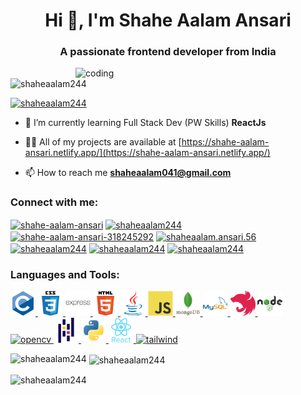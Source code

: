 <h1 align="center">Hi 👋, I'm Shahe Aalam Ansari</h1>
<h3 align="center">A passionate frontend developer from India</h3>
<img align="right" alt="coding" width="400" scr="">

<p align="left"> <img src="https://komarev.com/ghpvc/?username=shaheaalam244&label=Profile%20views&color=0e75b6&style=flat" alt="shaheaalam244" /> </p>

<p align="left"> <a href="https://twitter.com/shaheaalam244" target="blank"><img src="https://img.shields.io/twitter/follow/shaheaalam244?logo=twitter&style=for-the-badge" alt="shaheaalam244" /></a> </p>

- 🌱 I’m currently learning Full Stack Dev (PW Skills) **ReactJs**

- 👨‍💻 All of my projects are available at [https://shahe-aalam-ansari.netlify.app/](https://shahe-aalam-ansari.netlify.app/)

- 📫 How to reach me **shaheaalam041@gmail.com**

<h3 align="left">Connect with me:</h3>
<p align="left">
<a href="https://codepen.io/shahe-aalam-ansari" target="blank"><img align="center" src="https://raw.githubusercontent.com/rahuldkjain/github-profile-readme-generator/master/src/images/icons/Social/codepen.svg" alt="shahe-aalam-ansari" height="30" width="40" /></a>
<a href="https://twitter.com/shaheaalam244" target="blank"><img align="center" src="https://raw.githubusercontent.com/rahuldkjain/github-profile-readme-generator/master/src/images/icons/Social/twitter.svg" alt="shaheaalam244" height="30" width="40" /></a>
<a href="https://linkedin.com/in/shahe-aalam-ansari-318245292" target="blank"><img align="center" src="https://raw.githubusercontent.com/rahuldkjain/github-profile-readme-generator/master/src/images/icons/Social/linked-in-alt.svg" alt="shahe-aalam-ansari-318245292" height="30" width="40" /></a>
<a href="https://fb.com/shaheaalam.ansari.56" target="blank"><img align="center" src="https://raw.githubusercontent.com/rahuldkjain/github-profile-readme-generator/master/src/images/icons/Social/facebook.svg" alt="shaheaalam.ansari.56" height="30" width="40" /></a>
<a href="https://instagram.com/shaheaalam244" target="blank"><img align="center" src="https://raw.githubusercontent.com/rahuldkjain/github-profile-readme-generator/master/src/images/icons/Social/instagram.svg" alt="shaheaalam244" height="30" width="40" /></a>
<a href="https://www.hackerrank.com/shaheaalam244" target="blank"><img align="center" src="https://raw.githubusercontent.com/rahuldkjain/github-profile-readme-generator/master/src/images/icons/Social/hackerrank.svg" alt="shaheaalam244" height="30" width="40" /></a>
<a href="https://www.leetcode.com/shaheaalam244" target="blank"><img align="center" src="https://raw.githubusercontent.com/rahuldkjain/github-profile-readme-generator/master/src/images/icons/Social/leet-code.svg" alt="shaheaalam244" height="30" width="40" /></a>
</p>

<h3 align="left">Languages and Tools:</h3>
<p align="left"> <a href="https://www.cprogramming.com/" target="_blank" rel="noreferrer"> <img src="https://raw.githubusercontent.com/devicons/devicon/master/icons/c/c-original.svg" alt="c" width="40" height="40"/> </a> <a href="https://www.w3schools.com/css/" target="_blank" rel="noreferrer"> <img src="https://raw.githubusercontent.com/devicons/devicon/master/icons/css3/css3-original-wordmark.svg" alt="css3" width="40" height="40"/> </a> <a href="https://expressjs.com" target="_blank" rel="noreferrer"> <img src="https://raw.githubusercontent.com/devicons/devicon/master/icons/express/express-original-wordmark.svg" alt="express" width="40" height="40"/> </a> <a href="https://www.w3.org/html/" target="_blank" rel="noreferrer"> <img src="https://raw.githubusercontent.com/devicons/devicon/master/icons/html5/html5-original-wordmark.svg" alt="html5" width="40" height="40"/> </a> <a href="https://www.java.com" target="_blank" rel="noreferrer"> <img src="https://raw.githubusercontent.com/devicons/devicon/master/icons/java/java-original.svg" alt="java" width="40" height="40"/> </a> <a href="https://developer.mozilla.org/en-US/docs/Web/JavaScript" target="_blank" rel="noreferrer"> <img src="https://raw.githubusercontent.com/devicons/devicon/master/icons/javascript/javascript-original.svg" alt="javascript" width="40" height="40"/> </a> <a href="https://www.mongodb.com/" target="_blank" rel="noreferrer"> <img src="https://raw.githubusercontent.com/devicons/devicon/master/icons/mongodb/mongodb-original-wordmark.svg" alt="mongodb" width="40" height="40"/> </a> <a href="https://www.mysql.com/" target="_blank" rel="noreferrer"> <img src="https://raw.githubusercontent.com/devicons/devicon/master/icons/mysql/mysql-original-wordmark.svg" alt="mysql" width="40" height="40"/> </a> <a href="https://nestjs.com/" target="_blank" rel="noreferrer"> <img src="https://raw.githubusercontent.com/devicons/devicon/master/icons/nestjs/nestjs-plain.svg" alt="nestjs" width="40" height="40"/> </a> <a href="https://nodejs.org" target="_blank" rel="noreferrer"> <img src="https://raw.githubusercontent.com/devicons/devicon/master/icons/nodejs/nodejs-original-wordmark.svg" alt="nodejs" width="40" height="40"/> </a> <a href="https://opencv.org/" target="_blank" rel="noreferrer"> <img src="https://www.vectorlogo.zone/logos/opencv/opencv-icon.svg" alt="opencv" width="40" height="40"/> </a> <a href="https://pandas.pydata.org/" target="_blank" rel="noreferrer"> <img src="https://raw.githubusercontent.com/devicons/devicon/2ae2a900d2f041da66e950e4d48052658d850630/icons/pandas/pandas-original.svg" alt="pandas" width="40" height="40"/> </a> <a href="https://www.python.org" target="_blank" rel="noreferrer"> <img src="https://raw.githubusercontent.com/devicons/devicon/master/icons/python/python-original.svg" alt="python" width="40" height="40"/> </a> <a href="https://reactjs.org/" target="_blank" rel="noreferrer"> <img src="https://raw.githubusercontent.com/devicons/devicon/master/icons/react/react-original-wordmark.svg" alt="react" width="40" height="40"/> </a> <a href="https://tailwindcss.com/" target="_blank" rel="noreferrer"> <img src="https://www.vectorlogo.zone/logos/tailwindcss/tailwindcss-icon.svg" alt="tailwind" width="40" height="40"/> </a> </p>

<p><img align="left" src="https://github-readme-stats.vercel.app/api/top-langs?username=shaheaalam244&show_icons=true&locale=en&layout=compact" alt="shaheaalam244" /></p>

<p>&nbsp;<img align="center" src="https://github-readme-stats.vercel.app/api?username=shaheaalam244&show_icons=true&locale=en" alt="shaheaalam244" /></p>

<p><img align="center" src="https://github-readme-streak-stats.herokuapp.com/?user=shaheaalam244&" alt="shaheaalam244" /></p>

